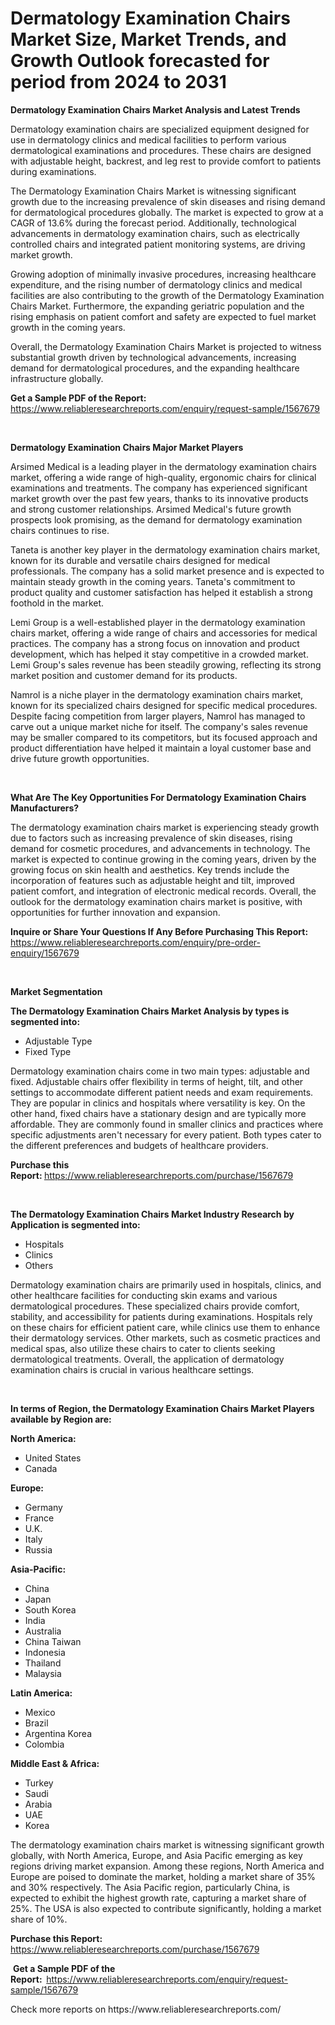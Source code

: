 <p><h1>Dermatology Examination Chairs Market Size, Market Trends, and Growth Outlook forecasted for period from 2024 to 2031</h1></p><p><strong>Dermatology Examination Chairs Market Analysis and Latest Trends</strong></p>
<p><p>Dermatology examination chairs are specialized equipment designed for use in dermatology clinics and medical facilities to perform various dermatological examinations and procedures. These chairs are designed with adjustable height, backrest, and leg rest to provide comfort to patients during examinations.</p><p>The Dermatology Examination Chairs Market is witnessing significant growth due to the increasing prevalence of skin diseases and rising demand for dermatological procedures globally. The market is expected to grow at a CAGR of 13.6% during the forecast period. Additionally, technological advancements in dermatology examination chairs, such as electrically controlled chairs and integrated patient monitoring systems, are driving market growth.</p><p>Growing adoption of minimally invasive procedures, increasing healthcare expenditure, and the rising number of dermatology clinics and medical facilities are also contributing to the growth of the Dermatology Examination Chairs Market. Furthermore, the expanding geriatric population and the rising emphasis on patient comfort and safety are expected to fuel market growth in the coming years.</p><p>Overall, the Dermatology Examination Chairs Market is projected to witness substantial growth driven by technological advancements, increasing demand for dermatological procedures, and the expanding healthcare infrastructure globally.</p></p>
<p><strong>Get a Sample PDF of the Report:&nbsp;</strong> <a href="https://www.reliableresearchreports.com/enquiry/request-sample/1567679">https://www.reliableresearchreports.com/enquiry/request-sample/1567679</a></p>
<p>&nbsp;</p>
<p><strong>Dermatology Examination Chairs Major Market Players</strong></p>
<p><p>Arsimed Medical is a leading player in the dermatology examination chairs market, offering a wide range of high-quality, ergonomic chairs for clinical examinations and treatments. The company has experienced significant market growth over the past few years, thanks to its innovative products and strong customer relationships. Arsimed Medical's future growth prospects look promising, as the demand for dermatology examination chairs continues to rise.</p><p>Taneta is another key player in the dermatology examination chairs market, known for its durable and versatile chairs designed for medical professionals. The company has a solid market presence and is expected to maintain steady growth in the coming years. Taneta's commitment to product quality and customer satisfaction has helped it establish a strong foothold in the market.</p><p>Lemi Group is a well-established player in the dermatology examination chairs market, offering a wide range of chairs and accessories for medical practices. The company has a strong focus on innovation and product development, which has helped it stay competitive in a crowded market. Lemi Group's sales revenue has been steadily growing, reflecting its strong market position and customer demand for its products.</p><p>Namrol is a niche player in the dermatology examination chairs market, known for its specialized chairs designed for specific medical procedures. Despite facing competition from larger players, Namrol has managed to carve out a unique market niche for itself. The company's sales revenue may be smaller compared to its competitors, but its focused approach and product differentiation have helped it maintain a loyal customer base and drive future growth opportunities.</p></p>
<p>&nbsp;</p>
<p><strong>What Are The Key Opportunities For Dermatology Examination Chairs Manufacturers?</strong></p>
<p><p>The dermatology examination chairs market is experiencing steady growth due to factors such as increasing prevalence of skin diseases, rising demand for cosmetic procedures, and advancements in technology. The market is expected to continue growing in the coming years, driven by the growing focus on skin health and aesthetics. Key trends include the incorporation of features such as adjustable height and tilt, improved patient comfort, and integration of electronic medical records. Overall, the outlook for the dermatology examination chairs market is positive, with opportunities for further innovation and expansion.</p></p>
<p><strong>Inquire or Share Your Questions If Any Before Purchasing This Report:</strong> <a href="https://www.reliableresearchreports.com/enquiry/pre-order-enquiry/1567679">https://www.reliableresearchreports.com/enquiry/pre-order-enquiry/1567679</a></p>
<p>&nbsp;</p>
<p><strong>Market Segmentation</strong></p>
<p><strong>The Dermatology Examination Chairs Market Analysis by types is segmented into:</strong></p>
<p><ul><li>Adjustable Type</li><li>Fixed Type</li></ul></p>
<p><p>Dermatology examination chairs come in two main types: adjustable and fixed. Adjustable chairs offer flexibility in terms of height, tilt, and other settings to accommodate different patient needs and exam requirements. They are popular in clinics and hospitals where versatility is key. On the other hand, fixed chairs have a stationary design and are typically more affordable. They are commonly found in smaller clinics and practices where specific adjustments aren't necessary for every patient. Both types cater to the different preferences and budgets of healthcare providers.</p></p>
<p><strong>Purchase this Report:&nbsp;</strong><a href="https://www.reliableresearchreports.com/purchase/1567679">https://www.reliableresearchreports.com/purchase/1567679</a></p>
<p>&nbsp;</p>
<p><strong>The Dermatology Examination Chairs Market Industry Research by Application is segmented into:</strong></p>
<p><ul><li>Hospitals</li><li>Clinics</li><li>Others</li></ul></p>
<p><p>Dermatology examination chairs are primarily used in hospitals, clinics, and other healthcare facilities for conducting skin exams and various dermatological procedures. These specialized chairs provide comfort, stability, and accessibility for patients during examinations. Hospitals rely on these chairs for efficient patient care, while clinics use them to enhance their dermatology services. Other markets, such as cosmetic practices and medical spas, also utilize these chairs to cater to clients seeking dermatological treatments. Overall, the application of dermatology examination chairs is crucial in various healthcare settings.</p></p>
<p>&nbsp;</p>
<p><strong>In terms of Region, the Dermatology Examination Chairs Market Players available by Region are:</strong></p>
<p>
    <p> <strong> North America: </strong>
        <ul>
            <li>United States</li>
            <li>Canada</li>
        </ul>
        </p> 
    <p> <strong> Europe: </strong>
        <ul>
            <li>Germany</li>
            <li>France</li>
            <li>U.K.</li>
            <li>Italy</li>
            <li>Russia</li>
        </ul>
        </p> 
    <p> <strong> Asia-Pacific: </strong>
        <ul>
            <li>China</li>
            <li>Japan</li>
            <li>South Korea</li>
            <li>India</li>
            <li>Australia</li>
            <li>China Taiwan</li>
            <li>Indonesia</li>
            <li>Thailand</li>
            <li>Malaysia</li>
        </ul>
        </p> 
    <p> <strong> Latin America: </strong>
        <ul>
            <li>Mexico</li>
            <li>Brazil</li>
            <li>Argentina Korea</li>
            <li>Colombia</li>
        </ul>
        </p> 
    <p> <strong> Middle East & Africa: </strong>
        <ul>
            <li>Turkey</li>
            <li>Saudi</li>
            <li>Arabia</li>
            <li>UAE</li>
            <li>Korea</li>
        </ul>
    </p>
    </p>
<p><p>The dermatology examination chairs market is witnessing significant growth globally, with North America, Europe, and Asia Pacific emerging as key regions driving market expansion. Among these regions, North America and Europe are poised to dominate the market, holding a market share of 35% and 30% respectively. The Asia Pacific region, particularly China, is expected to exhibit the highest growth rate, capturing a market share of 25%. The USA is also expected to contribute significantly, holding a market share of 10%.</p></p>
<p><strong>Purchase this Report: </strong><a href="https://www.reliableresearchreports.com/purchase/1567679">https://www.reliableresearchreports.com/purchase/1567679</a></p>
<p>&nbsp;<strong>Get a Sample PDF of the Report:&nbsp;&nbsp;</strong><a href="https://www.reliableresearchreports.com/enquiry/request-sample/1567679">https://www.reliableresearchreports.com/enquiry/request-sample/1567679</a></p>
<p><strong></strong></p>
<p>Check more reports on https://www.reliableresearchreports.com/</p>